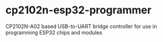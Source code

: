 # cp2102n-esp32-programmer
CP2102N-A02 based USB-to-UART bridge controller for use in programming ESP32 chips and modules
